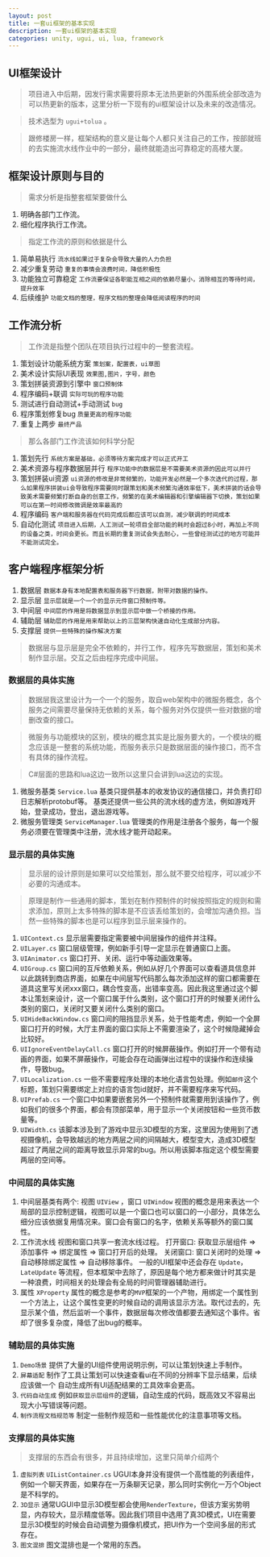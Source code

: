 ```yaml
---
layout: post
title: 一套ui框架的基本实现
description: 一套ui框架的基本实现
categories: unity, ugui, ui, lua, framework
---
```


## UI框架设计

> 项目进入中后期，因发行需求需要将原本无法热更新的外围系统全部改造为可以热更新的版本，这里分析一下现有的ui框架设计以及未来的改造情况。

> 技术选型为 `ugui+tolua` 。

> 跟修楼房一样，框架结构的意义是让每个人都只关注自己的工作，按部就班的去实施流水线作业中的一部分，最终就能造出可靠稳定的高楼大厦。

## 框架设计原则与目的

> 需求分析是指整套框架要做什么

1. 明确各部门工作流。
1. 细化程序执行工作流。

> 指定工作流的原则和依据是什么

1. 简单易执行 `流水线如果过于复杂会导致大量的人力负担`
1. 减少重复劳动 `重复的事情会浪费时间，降低积极性`
1. 功能独立可靠稳定 `工作流要保证各职能互相之间的依赖尽量小，消除相互的等待时间，提升效率`
1. 后续维护 `功能文档的整理，程序文档的整理会降低阅读程序的时间`

## 工作流分析

> 工作流是指整个团队在项目执行过程中的一整套流程。

1. 策划设计功能系统方案 `策划案，配置表，ui草图`
1. 美术设计实际UI表现  `效果图,图片，字号，颜色`
1. 策划拼装资源到引擎中 `窗口预制体`
1. 程序编码+联调 `实际可玩的程序功能`
1. 测试进行自动测试+手动测试 `bug`
1. 程序策划修复bug `质量更高的程序功能`
1. 重复上两步 `最终产品`

> 那么各部门工作流该如何科学分配

1. 策划先行 `系统方案是基础，必须等待方案完成才可以正式开工`
1. 美术资源与程序数据层并行 `程序功能中的数据层是不需要美术资源的因此可以并行`
1. 策划拼装ui资源 `ui资源的修改是非常频繁的，功能开发必然是一个多次迭代的过程，那么如果程序拼装ui会导致程序需要同时跟策划和美术频繁沟通效率低下，美术拼装的话会导致美术需要频繁打断自身的创意工作，频繁的在美术编辑器和引擎编辑器下切换，策划如果可以在第一时间修改微调是效率最高的`
1. 程序编码 `客户端和服务器在代码完成后都应该可以自测，减少联调的时间成本`
1. 自动化测试 `项目进入后期，人工测试一轮项目全部功能的耗时会超过8小时，再加上不同的设备之类，时间会更长。而且长期的重复测试会失去耐心，一些曾经测试过的地方可能并不能测试完全。`

## 客户端程序框架分析

1. 数据层 `数据本身有本地配置表和服务器下行数据，附带对数据的操作。`
1. 显示层 `显示层就是一个一个的显示元件窗口预制件等。`
1. 中间层 `中间层的作用是将数据显示到显示层中做一个桥接的作用。`
1. 辅助层 `辅助层的作用是用来帮助以上的三层架构快速自动化生成部分内容。`
1. 支撑层 `提供一些特殊的操作解决方案`

> 数据层与显示层是完全不依赖的，并行工作，程序先写数据层，策划和美术制作显示层。交互之后由程序完成中间层。

### 数据层的具体实施

> 数据层我这里设计为一个一个的服务，取自web架构中的微服务概念，各个服务之间需要尽量保持无依赖的关系，每个服务对外仅提供一些对数据的增删改查的接口。

> 微服务与功能模块的区别，模块的概念其实是比服务要大的，一个模块的概念应该是一整套的系统功能，而服务表示只是数据层面的操作接口，而不含有具体的操作流程。

> C#层面的思路和lua这边一致所以这里只会讲到lua这边的实现。

1. 微服务基类 `Service.lua`
基类只提供基本的收发协议的通信接口，并负责打印日志解析protobuf等。
基类还提供一些公共的流水线的虚方法，例如游戏开始，登录成功，登出，退出游戏等。
1. 微服务管理类 `ServiceManager.lua`
管理类的作用是注册各个服务，每一个服务必须要在管理类中注册，流水线才能开动起来。

### 显示层的具体实施

> 显示层的设计原则是如果可以交给策划，那么就不要交给程序，可以减少不必要的沟通成本。

> 原理是制作一些通用的脚本，策划在制作预制件的时候按照指定的规则和需求添加，原则上太多特殊的脚本是不应该丢给策划的，会增加沟通负担。当然一些特殊的脚本也是可以程序到显示层来操作的。

1. `UIContext.cs` 显示层需要指定需要被中间层操作的组件并注释。
1. `UILayer.cs` 窗口层级管理，例如新手引导一定显示在普通窗口上面。
1. `UIAnimator.cs` 窗口打开、关闭、运行中等动画效果等。
1. `UIGroup.cs` 窗口间的互斥依赖关系，例如从好几个界面可以查看道具信息并以此跳转到商店界面，如果在中间层写代码那么每次添加这样的窗口都需要在道具这里写关闭xxx窗口，耦合性变高，出错率变高。因此我这里通过这个脚本让策划来设计，这一个窗口属于什么类别，这个窗口打开的时候要关闭什么类别的窗口，关闭时又要关闭什么类别的窗口。
1. `UIHideBackWindow.cs` 窗口间的阻挡显示关系，处于性能考虑，例如一个全屏窗口打开的时候，大厅主界面的窗口实际上不需要渲染了，这个时候隐藏掉会比较好。
1. `UIIgnoreEventDelayCall.cs` 窗口打开的时候屏蔽操作。例如打开一个带有动画的界面，如果不屏蔽操作，可能会存在动画弹出过程中的误操作和连续操作，导致bug。
1. `UILocalization.cs` 一些不需要程序处理的本地化语言包处理。例如`邮件`这个标题，策划只需要绑定上对应的语言包id就好，并不需要程序来写代码。
1. `UIPrefab.cs` 一个窗口中如果要嵌套另外一个预制件就需要用到该操作了，例如我们的很多个界面，都会有顶部菜单，用于显示一个关闭按钮和一些货币数量等。
1. `UIWidth.cs` 该脚本涉及到了游戏中显示3D模型的方案，这里因为使用到了透视摄像机，会导致越远的地方两层之间的间隔越大，模型变大，造成3D模型超过了两层之间的距离导致显示异常的bug。所以用该脚本指定这个模型需要两层的空间等。

### 中间层的具体实施

1. 中间层基类有两个: 视图 `UIView` ，窗口 `UIWindow`
视图的概念是用来表达一个局部的显示控制逻辑，视图可以是一个窗口也可以窗口的一小部分，具体怎么细分应该依据复用情况来。窗口会有窗口的名字，依赖关系等额外的窗口属性。
1. 工作流水线
视图和窗口共享一套流水线过程。
打开窗口: 获取显示层组件 => 添加事件 => 绑定属性 => 窗口打开后的处理。
关闭窗口: 窗口关闭时的处理  => 自动移除绑定属性 => 自动移除事件。
一般的UI框架中还会存在 `Update`，`LateUpdate` 等流程，但本框架中去除了，原因是每个地方都来做计时其实是一种浪费，时间相关的处理会有全局的时间管理器辅助进行。
1. 属性 `XProperty`
属性的概念是参考的`MVP`框架的一个产物，用绑定一个属性到一个方法上，让这个属性变更的时候自动的调用该显示方法。取代过去的，先显示某个值，然后监听一个事件，数据层每次修改值都要去通知这个事件。省却了很多复杂度，降低了出bug的概率。

### 辅助层的具体实施

1. `Demo场景` 提供了大量的UI组件使用说明示例，可以让策划快速上手制作。
1. `屏幕适配` 制作了工具让策划可以快速查看ui在不同的分辨率下显示结果，后续应该做一个 自动生成所有UI适配结果的工具效率会更高。
1. `代码自动生成` 例如`获取显示层组件`的逻辑，自动生成的代码，既高效又不容易出现大小写错误等问题。
1. `制作流程文档规范等` 制定一些制作规范和一些性能优化的注意事项等文档。

### 支撑层的具体实施

> 支撑层的东西会有很多，并且持续增加，这里只简单介绍两个

1. `虚拟列表` `UIListContainer.cs` UGUI本身并没有提供一个高性能的列表组件，例如一个聊天界面，如果存在一万条聊天记录，那么同时实例化一万个Object是不科学的。
1. `3D显示` 通常UGUI中显示3D模型都会使用`RenderTexture`，但该方案劣势明显，内存较大，显示精度低等。因此我们项目中选用了真3D模式，UI在需要显示3D模型的时候会自动调整为摄像机模式，把UI作为一个空间多层的形式存在。
1. `图文混排` 图文混排也是一个常用的东西。